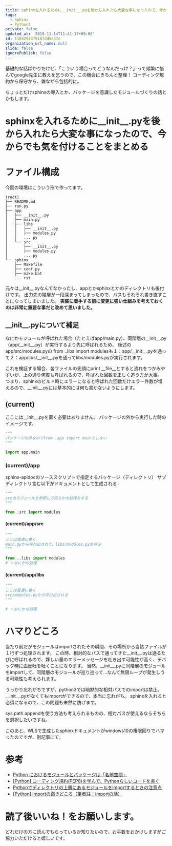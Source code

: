 ```yaml
---
title: sphinxを入れるために__init__.pyを後から入れたら大変な事になったので、今からでも気を付けることをまとめる
tags:
  - Sphinx
  - Python3
private: false
updated_at: '2019-11-14T11:41:17+09:00'
id: 11042943f918fdd5a37c
organization_url_name: null
slide: false
ignorePublish: false
---
```

基礎的な話ばかりだけど、「こういう場合ってどうなんだっけ？」って頻繁に悩んでgoogle先生に教えを乞うので、この機会にきちんと整理！
コーディング規約から保守から、雑ながら包括的に。

ちょっとだけsphinxの導入とか、パッケージを意識したモジュールづくりの話とかもします。

# sphinxを入れるために\_\_init\_\_.pyを後から入れたら大変な事になったので、今からでも気を付けることをまとめる
# ファイル構成
今回の環境はこういう形で作ってます。

``` tree.
(root)
├── README.md
├── run.py
├── app
│   ├── __init__.py
│   ├── main.py
│   ├── libs
│   │   ├── __init__.py
│   │   ├── modules.py
│   │   ... py
│   └── src
│       ├── __init__.py
│       ├── modules.py
│       ... py
└── sphinx
    ├── Makefile
    ├── conf.py
    ├── make.bat
    ... rst
```

元々は\_\_init\_\_.pyなんてなかったし、appとかsphinxとかのディレクトリも後付けです。
出力先の階層が一段深まってしまったので、パスもそれぞれ書き直すことになってしまいました。
**実装に着手する前に変更に強い仕組みを考えておくのは非常に重要な事だと改めて思いました。**

## \_\_init\_\_.pyについて補足
なにかモジュールが呼ばれた場合（たとえばapp/main.py）、同階層の\_\_init\_\_.py（app/\_\_init\_\_.py）が実行するより先に呼ばれるため、
後述のapp/src/modules.pyの from ..libs import modulesも１：app/\_\_init\_\_.pyを通って２：app/libs/\_\_init\_\_.pyを通ってlibs/modules.pyが実行されます。

これを検証する場合、各ファイルの先頭にprint \_\_file\_\_とすると流れをつかみやすいが、上の通り何度も呼ばれるので、呼ばれた回数を正しく追う方が大事。
つまり、sphinxのビルド時にエラーになると呼ばれた回数だけエラー件数が増えるので、\_\_init\_\_.pyには基本的には何も書かないようにします。

## (current)
ここには\_\_init\_\_.pyを置く必要はありません。
パッケージの外から実行した時のイメージです。

``` run.py
"""
パッケージの外なのでfrom .app import mainとしない
"""

import app.main
```

### (current)/app
sphinx-apidocのソーススクリプトで指定するパッケージ（ディレクトリ）
サブディレクトリ含む以下がドキュメントとして生成される

``` app/main.py
"""
srcのモジュールを参照して何らかの処理をする
"""

from .src import modules
```

#### (current)/app/src
``` app/src/modules.py
"""
ここは普通に書く
main.pyから呼び出されて、libs/modules.pyを呼ぶ
"""

from ..libs import modules
# ～なにかの処理
```

#### (current)/app/libs
``` app/libs/modules.py
"""
ここは普通に書く
src/modules.pyから呼び出される
"""

# ～なにかの処理
```

# ハマりどころ
当たり前だがモジュールはimportされたその瞬間、その場所から当該ファイルが１行ずつ処理されます。
この時、相対的なパスで通ってきた\_\_init\_\_.pyは通るたびに呼ばれるので、夥しい量のエラーメッセージを吐き出す可能性が高く、デバッグ時に血反吐を吐くことになります。
当然、\_\_init\_\_.pyに同階層のモジュールをimportして、同階層のモジュールが巡り巡って…なんて無限ループが発生しうる可能性も考えられます。

うっかり忘れがちですが、python3では暗黙的な相対パスでのimportは禁止。
\_\_init\_\_.pyがなくてもimportができるので、本当に忘れがち。
sphinxを入れると必須になるので、この問題も未然に防げます。

sys.path.appendを使う方法も考えられるものの、相対パスが使えるならそちらを選択したいですね。

このあと、WLSで生成したsphinxドキュメントがwindows10の権限回りでハマったのですが、別記事にて。


# 参考
- <a href="https://qiita.com/sukobuto/items/15c1173b3f37f0306dd5">Python におけるモジュールとパッケージは「名前空間」</a>
- <a href="https://www.yoheim.net/blog.php?q=20160612">[Python] コーディング規約(PEP8)を学んで、Pythonらしいコードを書く</a>
- <a href="http://d.hatena.ne.jp/chlere/20110618/1308369842">Pythonでディレクトリの上層にあるモジュールをimportするときの注意点</a>
- <a href="https://qiita.com/ysk24ok/items/2711295d83218c699276">[Python] importの躓きどころ（筆者註：importの話）</a>

# 読了後いいね！をお願いします。
どれだけの方に読んでもらっているか知りたいので、お手数をおかけしますがご協力いただけると嬉しいです。
